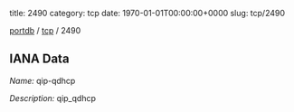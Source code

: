 title: 2490
category: tcp
date: 1970-01-01T00:00:00+0000
slug: tcp/2490

[portdb](/) / [tcp](/category/tcp.html) / 2490


## IANA Data

_Name:_ qip-qdhcp

_Description:_ qip_qdhcp

